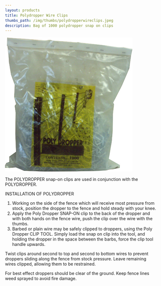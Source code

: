 ```yaml
---
layout: products
title: Polydropper Wire Clips
thumbs_path: /img/thumbs/polydropperwireclips.jpeg
description: Bag of 1000 polydropper snap on clips
---
```


![A bag of Polydropper Wire Clips.](/img/large/PolydropperClips.jpeg)

The POLYDROPPER snap-on clips are used in conjunction with the POLYDROPPER.

INSTALLATION OF POLYDROPPER

1.  Working on the side of the fence which will receive most pressure from stock, position the dropper to the fence and hold steady with your knee.
2.  Apply the Poly Dropper SNAP-ON clip to the back of the dropper and with both hands on the fence wire, push the clip over the wire with the thumbs.
3.  Barbed or plain wire may be safely clipped to droppers, using the Poly Dropper CLIP TOOL. Simply load the snap on clip into the tool, and holding the dropper in the space between the barbs, force the clip tool handle upwards.

Twist clips around second to top and second to bottom wires to prevent droppers sliding along the fence from stock pressure. Leave remaining wires clipped, allowing them to be restrained.

For best effect droppers should be clear of the ground. Keep fence lines weed sprayed to avoid fire damage.